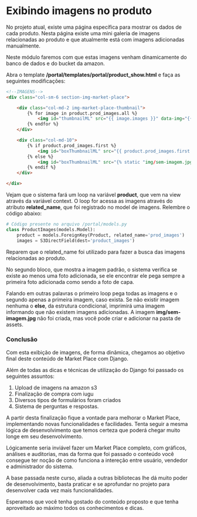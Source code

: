 # Exibindo imagens no produto

No projeto atual, existe uma página específica para mostrar os dados de cada produto. Nesta página existe uma mini galeria de imagens relacionadas ao produto e que atualmente está com imagens adicionadas manualmente.

Neste módulo faremos com que estas imagens venham dinamicamente do banco de dados e do bucket da amazon.

Abra o template **/portal/templates/portal/product_show.html** e faça as seguintes modificações:

```html
<!--IMAGENS-->
<div class="col-sm-6 section-img-market-place">

    <div class="col-md-2 img-market-place-thumbnail">
        {% for image in product.prod_images.all %}
            <img id="thumbnailML" src="{{ image.images }}" data-img="{{ image.images }}">
        {% endfor %}
    </div>

    <div class="col-md-10">
        {% if product.prod_images.first %}
            <img id="boxThumbnailML" src="{{ product.prod_images.first.images }}">
        {% else %}
            <img id="boxThumbnailML" src="{% static "img/sem-imagem.jpg" %}">
        {% endif %}
    </div>

</div>
```

Vejam que o sistema fará um loop na variável **product**, que vem na view através da variável context. O loop for acessa as imagens através do atributo **related_name**, que foi registrado no model de imagens. Relembre o código abaixo:

```python
# Código presente no arquivo /portal/models.py
class ProductImages(models.Model):
    product = models.ForeignKey(Product, related_name='prod_images')
    images = S3DirectField(dest='product_images')
```

Reparem que o related_name foi utilizado para fazer a busca das imagens relacionadas ao produto.

No segundo bloco, que mostra a imagem padrão, o sistema verifica se existe ao menos uma foto adicionada, se ele encontrar ele pega sempre a primeira foto adicionada como sendo a foto de capa.

Falando em outras palavras o primeiro loop pega todas as imagens e o segundo apenas a primeira imagem, caso exista. Se não existir imagem nenhuma o **else**, da estrutura condicional, imprimirá uma imagem informando que não existem imagens adicionadas. A imagem **img/sem-imagem.jpg** não foi criada, mas você pode criar e adicionar na pasta de assets.

### Conclusão

Com esta exibição de imagens, de forma dinâmica, chegamos ao objetivo final deste conteúdo de Market Place com Django.

Além de todas as dicas e técnicas de utilização do Django foi passado os seguintes assuntos:

1. Upload de imagens na amazon s3
2. Finalização de compra com iugu
3. Diversos tipos de formulários foram criados
4. Sistema de perguntas e respostas.

A partir desta finalização fique a vontade para melhorar o Market Place, implementando novas funcionalidades e facilidades. Tenta seguir a mesma lógica de desenvolvimento que temos certeza que poderá chegar muito longe em seu desenvolvimento.

Lógicamente seria inviável fazer um Market Place completo, com gráficos, análises e auditorias, mas da forma que foi passado o conteúdo você consegue ter noção de como funciona a intereção entre usuário, vendedor e administrador do sistema.

A base passada neste curso, aliada a outras bibliotecas lhe dá muito poder de desenvolvimento, basta praticar e se aprofundar no projeto para desenvolver cada vez mais funcionalidades.

Esperamos que você tenha gostado do conteúdo proposto e que tenha aproveitado ao máximo todos os conhecimentos e dicas.
